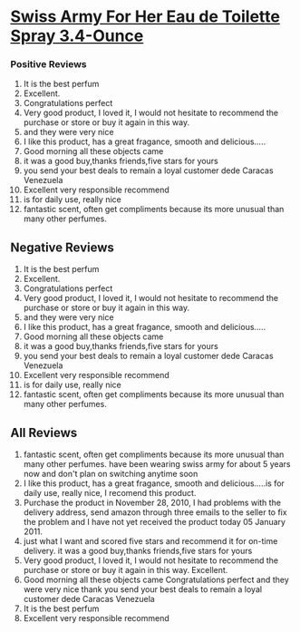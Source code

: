 # [Swiss Army For Her Eau de Toilette Spray 3.4-Ounce](https://products.checkmycream.com/products/Swiss-Army-For-Her-Eau-de-Toilette-Spray-3.4-Ounce.html)

### Positive Reviews

<ol>
      <li>It is the best perfum</li>
      <li>Excellent.</li>
      <li>Congratulations perfect</li>
      <li>Very good product, I loved it, I would not hesitate to recommend the purchase or store or buy it again in this way.</li>
      <li>and they were very nice</li>
      <li>I like this product, has a great fragance, smooth and delicious.....</li>
      <li>Good morning all these objects came</li>
      <li>it was a good buy,thanks friends,five stars for yours</li>
      <li>you send your best deals to remain a loyal customer dede Caracas Venezuela</li>
      <li>Excellent very responsible recommend</li>
      <li>is for daily use, really nice</li>
      <li>fantastic scent, often get compliments because its more unusual than many other perfumes.  </li>
</ol>


<h2>Negative Reviews</h2>
<ol>
<li> It is the best perfum</li>
<li> Excellent.</li>
<li> Congratulations perfect</li>
<li> Very good product, I loved it, I would not hesitate to recommend the purchase or store or buy it again in this way.</li>
<li> and they were very nice</li>
<li> I like this product, has a great fragance, smooth and delicious.....</li>
<li> Good morning all these objects came</li>
<li> it was a good buy,thanks friends,five stars for yours</li>
<li> you send your best deals to remain a loyal customer dede Caracas Venezuela</li>
<li> Excellent very responsible recommend</li>
<li> is for daily use, really nice</li>
<li> fantastic scent, often get compliments because its more unusual than many other perfumes.  </li>
</ol>

<h2>All Reviews</h2>

<ol>
    <li> fantastic scent, often get compliments because its more unusual than many other perfumes.  have been wearing swiss army for about 5 years now and don&#x27;t plan on switching anytime soon</li>
    <li> I like this product, has a great fragance, smooth and delicious.....is for daily use, really nice, I recomend this product.</li>
    <li> Purchase the product in November 28, 2010, I had problems with the delivery address, send amazon through three emails to the seller to fix the problem and I have not yet received the product today 05 January 2011.</li>
    <li> just what I want and scored five stars and recommend it for on-time delivery. it was a good buy,thanks friends,five stars for yours</li>
    <li> Very good product, I loved it, I would not hesitate to recommend the purchase or store or buy it again in this way. Excellent.</li>
    <li> Good morning all these objects came Congratulations perfect and they were very nice thank you send your best deals to remain a loyal customer dede Caracas Venezuela</li>
    <li> It is the best perfum</li>
    <li> Excellent very responsible recommend</li>
</ol>




